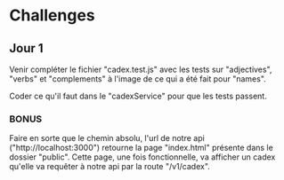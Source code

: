 # Challenges

## Jour 1

Venir compléter le fichier "cadex.test.js" avec les tests sur "adjectives", "verbs" et "complements" à l'image de ce qui a été fait pour "names".

Coder ce qu'il faut dans le "cadexService" pour que les tests passent.

### BONUS

Faire en sorte que le chemin absolu, l'url de notre api ("http://localhost:3000") retourne la page "index.html" présente dans le dossier "public". Cette page, une fois fonctionnelle, va afficher un cadex qu'elle va requêter à notre api par la route "/v1/cadex".
